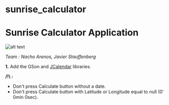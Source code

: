 sunrise_calculator
==
# Sunrise Calculator Application

![alt text](http://icons.iconarchive.com/icons/iconsmind/outline/256/Sunrise-icon.png "Sunrise")

*Team : Nacho Arenos, Javier Stauffenberg*

**1.** Add the GSon and [JCalendar](https://toedter.com/jcalendar/) libraries.

**/!\ :**
+ Don't press Calculate button without a date.
+ Don't press Calculate button with Latitude or Longitude equal to null (0' 0min 0sec).

